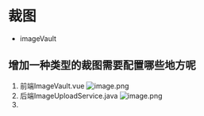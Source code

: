 # 裁图
- imageVault
  
## 增加一种类型的裁图需要配置哪些地方呢
1. 前端ImageVault.vue
   ![image.png](https://upload-images.jianshu.io/upload_images/5977684-1911c2bd286a97f7.png?imageMogr2/auto-orient/strip%7CimageView2/2/w/1240)
2. 后端ImageUploadService.java
   ![image.png](https://upload-images.jianshu.io/upload_images/5977684-63090f02b1df23f6.png?imageMogr2/auto-orient/strip%7CimageView2/2/w/1240)
3. 